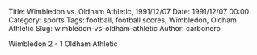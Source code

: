 Title: Wimbledon vs. Oldham Athletic, 1991/12/07
Date: 1991/12/07 00:00
Category: sports
Tags: football, football scores, Wimbledon, Oldham Athletic
Slug: wimbledon-vs-oldham-athletic
Author: carbonero


Wimbledon 2 - 1 Oldham Athletic
